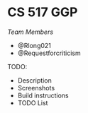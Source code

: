 # CS 517 GGP

*Team Members*

- @Rlong021
- @Requestforcriticism

TODO:

- Description
- Screenshots
- Build instructions
- TODO List